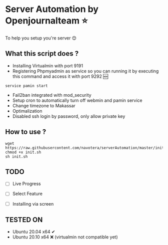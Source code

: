 # Server Automation by Openjournalteam ⭐
To help you setup you're server 😊

## What this script does ?
- Installing Virtualmin with port 9191
- Registering Phpmyadmin as service so you can running it by executing this command and access it with port 9292 🆕
```unix
service pamin start
```
- Fail2ban integrated with mod_security
- Setup cron to automatically turn off webmin and pamin service
- Change timezone to Makassar
- Optimalization
- Disabled ssh login by password, only allow private key

## How to use ?
```unix
wget https://raw.githubusercontent.com/navotera/serverAutomation/master/init.sh
chmod +x init.sh
sh init.sh
```

## TODO
- [ ] Live Progress
- [ ] Select Feature
- [ ] Installing via screen


## TESTED ON
- Ubuntu 20.04 x64 ✔
- Ubuntu 20.10 x64 ❌ (virtualmin not compatible yet)
